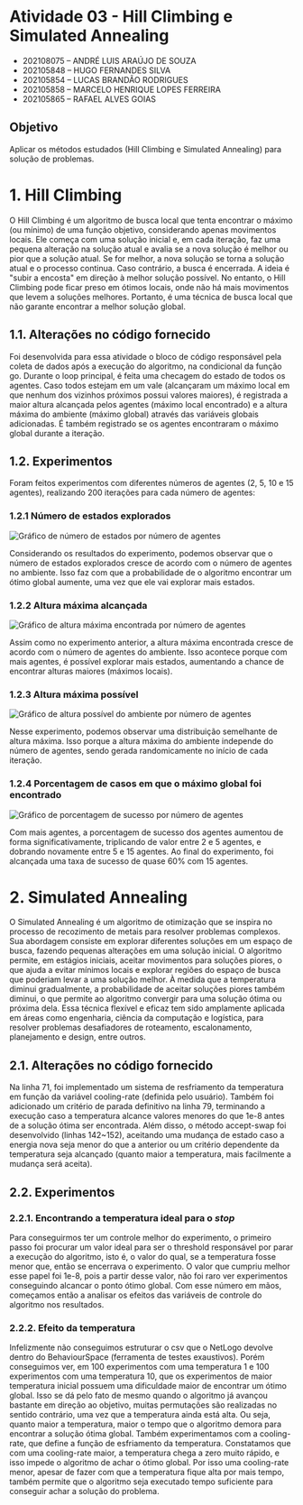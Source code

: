 # Atividade 03 - Hill Climbing e Simulated Annealing
- 202108075 – ANDRÉ LUIS ARAÚJO DE SOUZA<br>
- 202105848 – HUGO FERNANDES SILVA<br>
- 202105854 – LUCAS BRANDÃO RODRIGUES<br>
- 202105858 – MARCELO HENRIQUE LOPES FERREIRA<br>
- 202105865 – RAFAEL ALVES GOIAS<br>

## Objetivo
Aplicar os métodos estudados (Hill Climbing e Simulated Annealing) para solução de problemas.

# 1. Hill Climbing

O Hill Climbing é um algoritmo de busca local que tenta encontrar o máximo (ou mínimo) de uma função objetivo, considerando apenas movimentos locais. Ele começa com uma solução inicial e, em cada iteração, faz uma pequena alteração na solução atual e avalia se a nova solução é melhor ou pior que a solução atual. Se for melhor, a nova solução se torna a solução atual e o processo continua. Caso contrário, a busca é encerrada. A ideia é "subir a encosta" em direção à melhor solução possível. No entanto, o Hill Climbing pode ficar preso em ótimos locais, onde não há mais movimentos que levem a soluções melhores. Portanto, é uma técnica de busca local que não garante encontrar a melhor solução global.

## 1.1. Alterações no código fornecido

Foi desenvolvida para essa atividade o bloco de código responsável pela coleta de dados após a execução do algoritmo, na condicional da função go. Durante o loop principal, é feita uma checagem do estado de todos os agentes. Caso todos estejam em um vale (alcançaram um máximo local em que nenhum dos vizinhos próximos possui valores maiores), é registrada a maior altura alcançada pelos agentes (máximo local encontrado) e a altura máxima do ambiente (máximo global) através das variáveis globais adicionadas. É também registrado se os agentes encontraram o máximo global durante a iteração.

## 1.2. Experimentos

Foram feitos experimentos com diferentes números de agentes (2, 5, 10 e 15 agentes), realizando 200 iterações para cada número de agentes:

### 1.2.1 Número de estados explorados

![Gráfico de número de estados por número de agentes](https://github.com/HugoF-Silva/heuristica_modelagem_multiobjetivo/blob/main/atividade_03/images/01.png?raw=true)

Considerando os resultados do experimento, podemos observar que o número de estados explorados cresce de acordo com o número de agentes no ambiente. Isso faz com que a probabilidade de o algoritmo encontrar um ótimo global aumente, uma vez que ele vai explorar mais estados.

### 1.2.2 Altura máxima alcançada

![Gráfico de altura máxima encontrada por número de agentes](https://github.com/HugoF-Silva/heuristica_modelagem_multiobjetivo/blob/main/atividade_03/images/02.png?raw=true)

Assim como no experimento anterior, a altura máxima encontrada cresce de acordo com o número de agentes do ambiente. Isso acontece porque com mais agentes, é possível explorar mais estados, aumentando a chance de encontrar alturas maiores (máximos locais).

### 1.2.3 Altura máxima possível

![Gráfico de altura possível do ambiente por número de agentes](https://github.com/HugoF-Silva/heuristica_modelagem_multiobjetivo/blob/main/atividade_03/images/03.png?raw=true)

Nesse experimento, podemos observar uma distribuição semelhante de altura máxima. Isso porque a altura máxima do ambiente independe do número de agentes, sendo gerada randomicamente no início de cada iteração.

### 1.2.4 Porcentagem de casos em que o máximo global foi encontrado

![Gráfico de porcentagem de sucesso por número de agentes](https://github.com/HugoF-Silva/heuristica_modelagem_multiobjetivo/blob/main/atividade_03/images/04.png?raw=true)

Com mais agentes, a porcentagem de sucesso dos agentes aumentou de forma significativamente, triplicando de valor entre 2 e 5 agentes, e dobrando novamente entre 5 e 15 agentes. Ao final do experimento, foi alcançada uma taxa de sucesso de quase 60% com 15 agentes.

# 2. Simulated Annealing

O Simulated Annealing é um algoritmo de otimização que se inspira no processo de recozimento de metais para resolver problemas complexos. Sua abordagem consiste em explorar diferentes soluções em um espaço de busca, fazendo pequenas alterações em uma solução inicial. O algoritmo permite, em estágios iniciais, aceitar movimentos para soluções piores, o que ajuda a evitar mínimos locais e explorar regiões do espaço de busca que poderiam levar a uma solução melhor. À medida que a temperatura diminui gradualmente, a probabilidade de aceitar soluções piores também diminui, o que permite ao algoritmo convergir para uma solução ótima ou próxima dela. Essa técnica flexível e eficaz tem sido amplamente aplicada em áreas como engenharia, ciência da computação e logística, para resolver problemas desafiadores de roteamento, escalonamento, planejamento e design, entre outros.

## 2.1. Alterações no código fornecido

Na linha 71, foi implementado um sistema de resfriamento da temperatura em função da variável cooling-rate (definida pelo usuário). Também foi adicionado um critério de parada definitivo na linha 79, terminando a execução caso a temperatura alcance valores menores do que 1e-8 antes de a solução ótima ser encontrada. Além disso, o método accept-swap foi desenvolvido (linhas 142~152), aceitando uma mudança de estado caso a energia nova seja menor do que a anterior ou um critério dependente da temperatura seja alcançado (quanto maior a temperatura, mais facilmente a mudança será aceita).

## 2.2. Experimentos

### 2.2.1. Encontrando a temperatura ideal para o *stop*

Para conseguirmos ter um controle melhor do experimento, o primeiro passo foi procurar um valor ideal para ser o threshold responsável por parar a execução do algoritmo, isto é, o valor do qual, se a temperatura fosse menor que, então se encerrava o experimento. O valor que cumpriu melhor esse papel foi 1e-8, pois a partir desse valor, não foi raro ver experimentos conseguindo alcancar o ponto ótimo global. Com esse número em mãos, começamos então a analisar os efeitos das variáveis de controle do algoritmo nos resultados.

### 2.2.2. Efeito da temperatura

Infelizmente não conseguimos estruturar o csv que o NetLogo devolve dentro do BehaviourSpace (ferramenta de testes exaustivos). Porém conseguimos ver, em 100 experimentos com uma temperatura 1 e 100 experimentos com uma temperatura 10, que os experimentos de maior temperatura inicial possuem uma dificuldade maior de encontrar um ótimo global. Isso se dá pelo fato de mesmo quando o algoritmo já avançou bastante em direção ao objetivo, muitas permutações são realizadas no sentido contrário, uma vez que a temperatura ainda está alta. Ou seja, quanto maior a temperatura, maior o tempo que o algoritmo demora para encontrar a solução ótima global. Também experimentamos com a cooling-rate, que define a função de esfriamento da temperatura. Constatamos que com uma cooling-rate maior, a temperatura chega a zero muito rápido, e isso impede o algoritmo de achar o ótimo global. Por isso uma cooling-rate menor, apesar de fazer com que a temperatura fique alta por mais tempo, também permite que o algoritmo seja executado tempo suficiente para conseguir achar a solução do problema.
